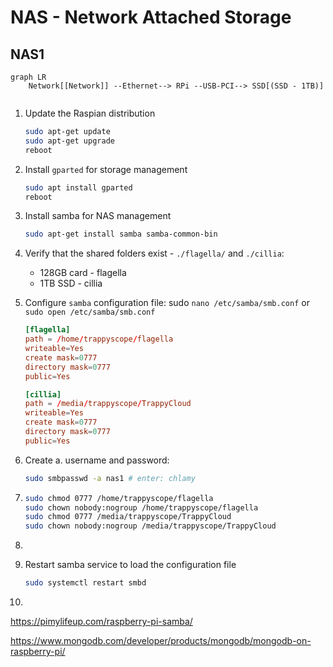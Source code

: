# NAS - Network Attached Storage



## NAS1

```mermaid
graph LR
	Network[[Network]] --Ethernet--> RPi --USB-PCI--> SSD[(SSD - 1TB)]
  																 
```

1. Update the Raspian distribution

	```bash
	sudo apt-get update
	sudo apt-get upgrade
	reboot
	```

2. Install `gparted` for storage management
	```bash
	sudo apt install gparted
	reboot
	```

3. Install samba for NAS management

	```bash
	sudo apt-get install samba samba-common-bin
	```

4. Verify that the shared folders exist - `./flagella/` and `./cillia`:

	+ 128GB card - flagella
	+ 1TB SSD - cillia

5. Configure `samba` configuration file: sudo `nano /etc/samba/smb.conf` or `sudo open /etc/samba/smb.conf`
	```toml
	[flagella]
	path = /home/trappyscope/flagella
	writeable=Yes
	create mask=0777
	directory mask=0777
	public=Yes
	
	[cillia]
	path = /media/trappyscope/TrappyCloud
	writeable=Yes
	create mask=0777
	directory mask=0777
	public=Yes
	```

6. Create a. username and password:
	```bash
	sudo smbpasswd -a nas1 # enter: chlamy
	```

7. 
	```bash
	sudo chmod 0777 /home/trappyscope/flagella
	sudo chown nobody:nogroup /home/trappyscope/flagella
	sudo chmod 0777 /media/trappyscope/TrappyCloud
	sudo chown nobody:nogroup /media/trappyscope/TrappyCloud
	```

8. 

9. Restart samba service to load the configuration file
	```bash
	sudo systemctl restart smbd
	```

10. 



https://pimylifeup.com/raspberry-pi-samba/

https://www.mongodb.com/developer/products/mongodb/mongodb-on-raspberry-pi/



